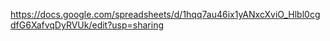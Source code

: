https://docs.google.com/spreadsheets/d/1hqq7au46ix1yANxcXviO_Hlbl0cgdfG6XafvqDyRVUk/edit?usp=sharing        
